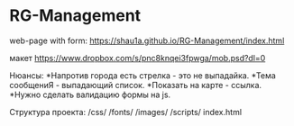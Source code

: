 # RG-Management
web-page with form: https://shau1a.github.io/RG-Management/index.html


макет https://www.dropbox.com/s/pnc8knqei3fpwga/mob.psd?dl=0


Нюансы:
*Напротив города есть стрелка - это не выпадайка.
*Тема сообщениЯ - выпадающий список.
*Показать на карте - ссылка.
*Нужно сделать валидацию формы на js. 

Структура проекта:
/css/
/fonts/
/images/
/scripts/
index.html
